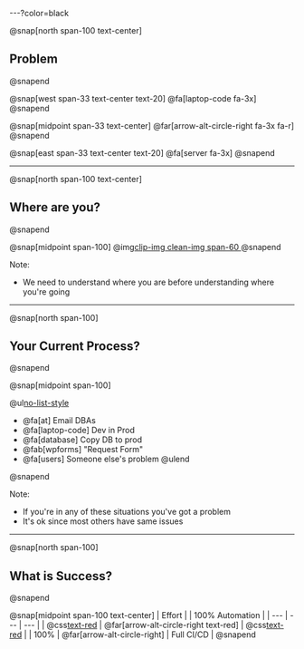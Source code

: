 ---?color=black

@snap[north span-100 text-center]
## Problem
@snapend

@snap[west span-33 text-center text-20]
@fa[laptop-code fa-3x]
@snapend

@snap[midpoint span-33 text-center]
@far[arrow-alt-circle-right fa-3x fa-r]
@snapend

@snap[east span-33 text-center text-20]
@fa[server fa-3x]
@snapend

---

@snap[north span-100 text-center]
## Where are you?
@snapend


@snap[midpoint span-100]
@img[clip-img clean-img span-60 ](assets/img/map-small.jpg)
@snapend


Note:
- We need to understand where you are before understanding where you're going

---

@snap[north span-100]
## Your Current Process?
@snapend

@snap[midpoint span-100]

@ul[no-list-style](true)
- @fa[at] Email DBAs
- @fa[laptop-code] Dev in Prod
- @fa[database] Copy DB to prod
- @fab[wpforms] "Request Form"
- @fa[users] Someone else's problem
@ulend

@snapend


Note:
- If you're in any of these situations you've got a problem
- It's ok since most others have same issues


---

@snap[north span-100]
## What is Success?
@snapend

@snap[midpoint span-100 text-center]
| Effort | | 100% Automation |
| --- | --- | --- |
| @css[text-red](20%) | @far[arrow-alt-circle-right text-red] | @css[text-red](80%) |
| 100% | @far[arrow-alt-circle-right] | Full CI/CD |
@snapend


